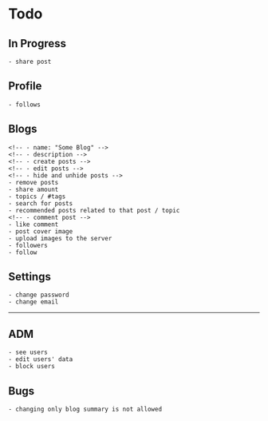 # Todo

## In Progress

    - share post

## Profile

    - follows

## Blogs

    <!-- - name: "Some Blog" -->
    <!-- - description -->
    <!-- - create posts -->
    <!-- - edit posts -->
    <!-- - hide and unhide posts -->
    - remove posts
    - share amount
    - topics / #tags
    - search for posts
    - recommended posts related to that post / topic
    <!-- - comment post -->
    - like comment
    - post cover image
    - upload images to the server
    - followers
    - follow

## Settings

    - change password
    - change email

---

## ADM

    - see users
    - edit users' data
    - block users

## Bugs

    - changing only blog summary is not allowed
